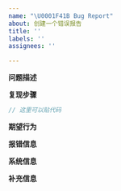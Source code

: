 ```yaml
---
name: "\U0001F41B Bug Report"
about: 创建一个错误报告
title: ''
labels: ''
assignees: ''

---
```


<!--- 

如果是提交 bug，请搜索文档和 issue，确认以下事项：

* 该问题没有在其他 issue 和文档讨论到，不属于重复内容

* 分割线以下的模板除了「 补充信息」每一样都必填

如果不满足以上两点要求的 bug 报告，issue 会被直接关掉。

请多多理解，您现在的不便将会使 Taro 开发者更高效地定位你的问题，修复你的问题。像你一样的 Taro 的使用者也可以通过搜索找到你提供的 bug，对各方都有很大好处。

🙏🙏🙏
阅读完后请在提交的issue中删除以上内容。
--->

**问题描述**
<!--- 问题描述：站在其它人的角度尽可能清晰地、简洁地把问题描述清楚 --->

**复现步骤**
<!--- 复现问题的步骤 --->
<!---
1. Go to '...'
2. Click on '....'
3. Scroll down to '....'
4. See error
--->

<!--- 或者可以直接贴源代码，能贴文字就不要截图 --->

```js
// 这里可以贴代码
```

**期望行为**
<!--- 这里请用简洁清晰的语言描述你期望的行为 --->

**报错信息**
<!--- 这里请贴上你的**完整**报错截图或文字 --->

**系统信息**
<!--- Taro v1.2 及以上版本已添加 `taro info` 命令，方便大家查看系统及依赖信息，运行该命令后将结果贴下面即可 --->

<!--- 例子：
 - Taro 版本 [e.g. v.0.0.64]
 - Taro UI Vue 版本 [e.g. v.0.0.64]
 - 报错平台 [h5, weapp]
--->

**补充信息**
<!--- 可选 --->
<!--- 根据你的调查研究，出现这个问题的原因可能在哪里？ --->

